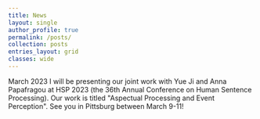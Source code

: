```yaml
---
title: News
layout: single
author_profile: true
permalink: /posts/
collection: posts
entries_layout: grid
classes: wide
---
```


March 2023
<space>
I will be presenting our joint work with Yue Ji and Anna Papafragou at HSP 2023 (the 36th Annual Conference on Human Sentence Processing). Our work is titled "Aspectual Processing and Event Perception". See you in Pittsburg between March 9-11!



